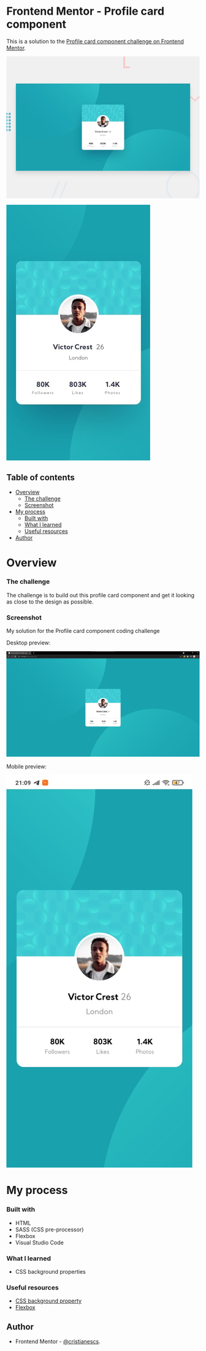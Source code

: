 # Frontend Mentor - Profile card component

This is a solution to the [Profile card component challenge on Frontend Mentor](https://www.frontendmentor.io/challenges/profile-card-component-cfArpWshJ).

![Design preview for the Profile card component coding challenge](./design/desktop-preview.jpg)

![Design preview for the Profile card component coding challenge](./design/mobile-design.jpg)
## Table of contents

- [Overview](#overview)
  - [The challenge](#the-challenge)
  - [Screenshot](#screenshot)
- [My process](#my-process)
  - [Built with](#built-with)
  - [What I learned](#what-i-learned)
  - [Useful resources](#useful-resources)
- [Author](#author)


# Overview
### The challenge

The challenge is to build out this profile card component and get it looking as close to the design as possible.

### Screenshot

My solution for the Profile card component coding challenge

Desktop preview:

![My solution for the Profile card component coding challenge](./design/my-solution.png)

Mobile preview:

![My solution for the Profile card component coding challenge](./design/my-solution-mobile.png)

# My process

### Built with

- HTML
- SASS (CSS pre-processor)
- Flexbox
- Visual Studio Code 

### What I learned
- CSS background properties

### Useful resources
 - [CSS background property](https://developer.mozilla.org/en-US/docs/Web/CSS/background)
- [Flexbox](https://developer.mozilla.org/en-US/docs/Learn/CSS/CSS_layout/Flexbox)

## Author
- Frontend Mentor - [@cristianescs](https://www.frontendmentor.io/profile/cristianescs).